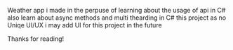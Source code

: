 Weather app i made in the perpuse of learning about the usage of api in C#
also learn about async methods and multi thearding in C#
this project as no Uniqe UI/UX i may add UI for this project in the future

Thanks for reading!
